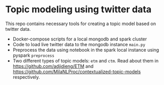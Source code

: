# Topic modeling using twitter data

This repo contains necessary tools for creating a topic model based on twitter data. 

 - Docker-compose scripts for a local mongodb and spark cluster 
 - Code to load live twitter data to the mongodb instance `main.py` 
 - Preprocess the data using notebook in the spark local instance using pyspark `preprocess` 
 - Two different types of topic models: `etm` and `ctm`. Read about them in https://github.com/adjidieng/ETM and https://github.com/MilaNLProc/contextualized-topic-models respectively. 
 
    